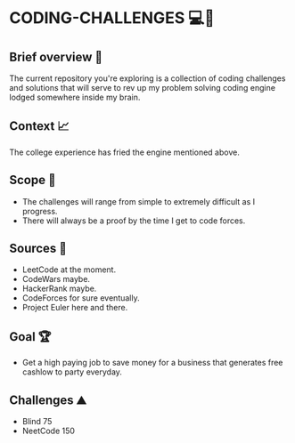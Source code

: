 # CODING-CHALLENGES :computer::dart:

## Brief overview :memo:

The current repository you're exploring is a collection of coding challenges and solutions that will serve to rev up my problem solving coding engine lodged somewhere inside my brain.

## Context :chart_with_upwards_trend:

The college experience has fried the engine mentioned above. 

## Scope :telescope:

- The challenges will range from simple to extremely difficult as I progress.
- There will always be a proof by the time I get to code forces. 

## Sources :book:

- LeetCode at the moment. 
- CodeWars maybe. 
- HackerRank maybe.
- CodeForces for sure eventually. 
- Project Euler here and there. 

## Goal :trophy:

- Get a high paying job to save money for a business that generates free cashlow to party everyday.

## Challenges :mountain:

- Blind 75
- NeetCode 150




